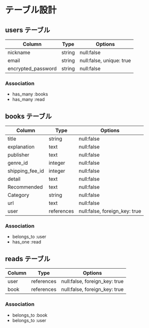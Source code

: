 # テーブル設計

## users テーブル     

| Column             | Type   | Options    |
| -------------------| ------ | -----------|
| nickname            | string | null:false |
| email              | string | null:false, unique: true|
| encrypted_password | string | null:false |

### Association
- has_many :books
- has_many :read

## books テーブル

| Column             | Type   | Options    |
| ------------------ | ------ | ---------- |
| title              | string | null:false |
| explanation        | text   | null:false |
| publisher          | text | null:false |
| genre_id           | integer | null:false |
| shipping_fee_id    | integer | null:false |
| detail             | text    | null:false |
| Recommended        | text    | null:false |
| Category           | string  | null:false |
| url                | text    | null:false |
| user               | references | null:false, foreign_key: true |

### Association
- belongs_to :user
- has_one :read

## reads テーブル

| Column          | Type       | Options    |
| --------------- | ---------- | ---------- |
| user            | references | null:false, foreign_key: true |
| book            | references | null:false, foreign_key: true |

### Association
- belongs_to :book
- belongs_to :user
